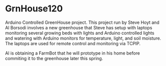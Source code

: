 # GrnHouse120
Arduino Controlled GreenHouse project.
This project run by Steve Hoyt and Al Borsodi involves a new greenhouse that Steve has setup with laptops monitoring several growing beds with lights and Arduino controlled lights and watering with Arduino monitors for temperature, light, and soil moisture.  The laptops are used for remote control and monitoring via TCPIP.

Al is obtaining a FarmBot that he will prototype in his home before commiting it to the greenhouse later this spring.
